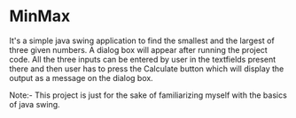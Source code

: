 # MinMax

It's a simple java swing application to find the smallest and the largest of three given numbers.
A dialog box will appear after running the project code. All the three inputs can be entered by user in the textfields present there and then user has to press the Calculate button which will display the output as a message on the dialog box.

Note:- This project is just for the sake of familiarizing myself with the basics of java swing.
